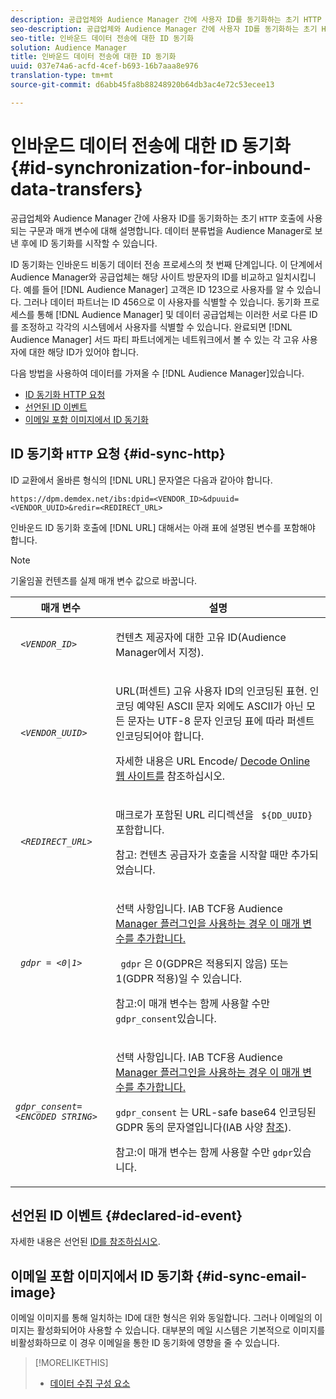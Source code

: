 ```yaml
---
description: 공급업체와 Audience Manager 간에 사용자 ID를 동기화하는 초기 HTTP 호출에 사용되는 구문과 매개 변수에 대해 설명합니다. 데이터 분류법을 Audience Manager로 보낸 후에 ID 동기화를 시작할 수 있습니다.
seo-description: 공급업체와 Audience Manager 간에 사용자 ID를 동기화하는 초기 HTTP 호출에 사용되는 구문과 매개 변수에 대해 설명합니다. 데이터 분류법을 Audience Manager로 보낸 후에 ID 동기화를 시작할 수 있습니다.
seo-title: 인바운드 데이터 전송에 대한 ID 동기화
solution: Audience Manager
title: 인바운드 데이터 전송에 대한 ID 동기화
uuid: 037e74a6-acfd-4cef-b693-16b7aaa8e976
translation-type: tm+mt
source-git-commit: d6abb45fa8b88248920b64db3ac4e72c53ecee13

---
```



# 인바운드 데이터 전송에 대한 ID 동기화{#id-synchronization-for-inbound-data-transfers}

공급업체와 Audience Manager 간에 사용자 ID를 동기화하는 초기 `HTTP` 호출에 사용되는 구문과 매개 변수에 대해 설명합니다. 데이터 분류법을 Audience Manager로 보낸 후에 ID 동기화를 시작할 수 있습니다.

<!-- c_id_sync_in.xml -->

ID 동기화는 인바운드 비동기 데이터 전송 프로세스의 첫 번째 단계입니다. 이 단계에서 Audience Manager와 공급업체는 해당 사이트 방문자의 ID를 비교하고 일치시킵니다. 예를 들어 [!DNL Audience Manager] 고객은 ID 123으로 사용자를 알 수 있습니다. 그러나 데이터 파트너는 ID 456으로 이 사용자를 식별할 수 있습니다. 동기화 프로세스를 통해 [!DNL Audience Manager] 및 데이터 공급업체는 이러한 서로 다른 ID를 조정하고 각각의 시스템에서 사용자를 식별할 수 있습니다. 완료되면 [!DNL Audience Manager] 서드 파티 파트너에게는 네트워크에서 볼 수 있는 각 고유 사용자에 대한 해당 ID가 있어야 합니다.

다음 방법을 사용하여 데이터를 가져올 수 [!DNL Audience Manager]있습니다.

* [ID 동기화 HTTP 요청](../../../integration/sending-audience-data/batch-data-transfer-explained/id-sync-http.md#id-sync-http)
* [선언된 ID 이벤트](../../../integration/sending-audience-data/batch-data-transfer-explained/id-sync-http.md#declared-id-event)
* [이메일 포함 이미지에서 ID 동기화](../../../integration/sending-audience-data/batch-data-transfer-explained/id-sync-http.md#id-sync-email-image)

## ID 동기화 `HTTP` 요청 {#id-sync-http}

ID 교환에서 올바른 형식의 [!DNL URL] 문자열은 다음과 같아야 합니다.

```
https://dpm.demdex.net/ibs:dpid=<VENDOR_ID>&dpuuid=<VENDOR_UUID>&redir=<REDIRECT_URL>
```

인바운드 ID 동기화 호출에 [!DNL URL] 대해서는 아래 표에 설명된 변수를 포함해야 합니다.

>[!NOTE]
>
>기울임꼴 컨텐츠를 실제 매개 변수 값으로 바꿉니다.

<table id="table_EB9F4246E2A34ABB8ED06EA458EB186F"> 
 <thead> 
  <tr> 
   <th colname="col1" class="entry"> 매개 변수 </th> 
   <th colname="col2" class="entry"> 설명 </th> 
  </tr> 
 </thead>
 <tbody> 
  <tr> 
   <td colname="col1"> <code> <i>&lt;VENDOR_ID&gt;</i> </code> </td> 
   <td colname="col2"> <p>컨텐츠 제공자에 대한 고유 ID(Audience Manager에서 <span class="keyword"> 지정</span>). </p> </td> 
  </tr> 
  <tr> 
   <td colname="col1"> <code> <i>&lt;VENDOR_UUID&gt;</i> </code> </td> 
   <td colname="col2"> <p>URL(퍼센트) 고유 사용자 ID의 인코딩된 표현. 인코딩 예약된 ASCII 문자 외에도 ASCII가 아닌 모든 문자는 UTF-8 문자 인코딩 표에 따라 퍼센트 인코딩되어야 합니다. </p> <p>자세한 내용은 URL Encode/ <a href="https://www.url-encode-decode.com" format="http" scope="external"> Decode Online 웹 사이트를</a> 참조하십시오. </p> </td> 
  </tr> 
  <tr> 
   <td colname="col1"> <code> <i>&lt;REDIRECT_URL&gt;</i> </code> </td> 
   <td colname="col2"> <p>매크로가 포함된 URL 리디렉션을 <code> ${DD_UUID}</code> 포함합니다. </p> <p>참고: 컨텐츠 공급자가 호출을 시작할 때만 추가되었습니다. </p> </td> 
  </tr> 
  <tr> 
   <td colname="col1"> <code> <i>gdpr = &lt;0|1&gt;</i> </code> </td> 
   <td colname="col2"> <p>선택 사항입니다. IAB TCF용 Audience <a href="../../../overview/aam-gdpr/aam-iab-plugin.md">Manager 플러그인을 사용하는 경우 이 매개 변수를 추가합니다.</a></p> <p><code> gdpr</code> 은 0(GDPR은 적용되지 않음) 또는 1(GDPR 적용)일 수 있습니다. </p> <p> <b></b> 참고:이 매개 변수는 함께 사용할 수만 <code>gdpr_consent</code>있습니다.</p></td> 
  </tr> 
  <tr> 
   <td colname="col1"> <code><i>gdpr_consent=&lt;ENCODED STRING&gt;</i> </code> </td> 
   <td colname="col2"> <p>선택 사항입니다. IAB TCF용 Audience <a href="../../../overview/aam-gdpr/aam-iab-plugin.md">Manager 플러그인을 사용하는 경우 이 매개 변수를 추가합니다.</a></p> <p><code>gdpr_consent</code> 는 URL-safe base64 인코딩된 GDPR 동의 문자열입니다(IAB 사양 <a href="https://github.com/InteractiveAdvertisingBureau/GDPR-Transparency-and-Consent-Framework/blob/master/URL-based%20Consent%20Passing_%20Framework%20Guidance.md#specifications" format="http" scope="external"> 참조</a>). </p> <p> <b></b> 참고:이 매개 변수는 함께 사용할 수만 <code>gdpr</code>있습니다.</p> </td> 
  </tr> 
 </tbody> 
</table>

## 선언된 ID 이벤트 {#declared-id-event}

자세한 내용은 선언된 [ID를 참조하십시오](../../../features/declared-ids.md).

## 이메일 포함 이미지에서 ID 동기화 {#id-sync-email-image}

이메일 이미지를 통해 일치하는 ID에 대한 형식은 위와 동일합니다. 그러나 이메일의 이미지는 활성화되어야 사용할 수 있습니다. 대부분의 메일 시스템은 기본적으로 이미지를 비활성화하므로 이 경우 이메일을 통한 ID 동기화에 영향을 줄 수 있습니다.

>[!MORELIKETHIS]
>
>* [데이터 수집 구성 요소](../../../reference/system-components/components-data-collection.md)

